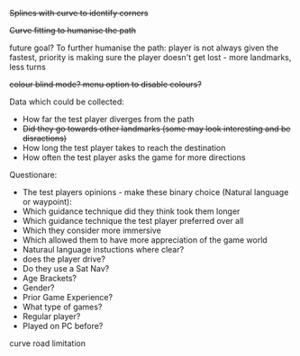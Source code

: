 ~~Splines with curve to identify corners~~

~~Curve fitting to humanise the path~~

future goal? To further humanise the path: player is not always given the fastest, priority is making sure the player doesn't get lost - more landmarks, less turns

~~colour blind mode? menu option to disable colours?~~

Data which could be collected:
* How far the test player diverges from the path
 * ~~Did they go towards other landmarks (some may look interesting and be disractions)~~
* How long the test player takes to reach the destination
* How often the test player asks the game for more directions

Questionare:
* The test players opinions - make these binary choice (Natural language or waypoint):
 * Which guidance technique did they think took them longer
 * Which guidance technique the test player preferred over all
 * Which they consider more immersive
 * Which allowed them to have more appreciation of the game world
 * Naturaul language instuctions where clear?
* does the player drive?
 * Do they use a Sat Nav?
* Age Brackets?
* Gender?
* Prior Game Experience?
 * What type of games?
 * Regular player?
 * Played on PC before?
 
 
 
 curve road limitation
